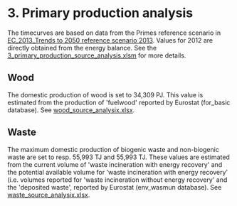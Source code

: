 # 3. Primary production analysis

The timecurves are based on data from the Primes reference scenario in [EC_2013_Trends to 2050 reference scenario 2013](http://refman.et-model.com/publications/1874). Values for 2012 are directly obtained from the energy balance. See the [3_primary_production_source_analysis.xlsm](3_primary_production_source_analysis.xlsm) for more details.


## Wood

The domestic production of wood is set to 34,309 PJ. This value is estimated from the production of 'fuelwood' reported by Eurostat (for_basic database). See [wood_source_analysix.xlsx](../../eu/2012/3_primary_production/wood_source_analysis.xlsx).


## Waste

The maximum domestic production of biogenic waste and non-biogenic waste are set to resp. 55,993 TJ and 55,993 TJ. These values are estimated from the current volume of 'waste incineration with energy recovery' and the potential available volume for 'waste incineration with energy recovery' (i.e. volumes reported for 'waste incineration without energy recovery' and the 'deposited waste', reported by Eurostat (env_wasmun database). See [waste_source_analysix.xlsx](../../eu/2012/3_primary_production/waste_source_analysis.xlsx).